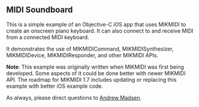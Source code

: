 ## MIDI Soundboard

This is a simple example of an Objective-C iOS app that uses MIKMIDI to create an onscreen piano keyboard. It can also connect to and receive MIDI from a connected MIDI keyboard.

It demonstrates the use of MIKMIDICommand, MIKMIDISynthesizer, MIKMIDIDevice, MIKMIDIResponder, and other MIKMIDI APIs.

**Note**: This example was originally written when MIKMIDI was first being developed. Some aspects of it could be done better with newer MIKMIDI API. The roadmap for MIKMIDI 1.7 includes updating or replacing this example with better iOS example code. 

As always, please direct questions to [Andrew Madsen](mailto:andrew@mixedinkey.com).